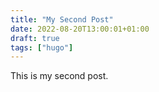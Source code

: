 ```yaml
---
title: "My Second Post"
date: 2022-08-20T13:00:01+01:00
draft: true
tags: ["hugo"]
---
```


This is my second post.
